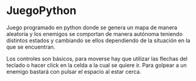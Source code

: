 # JuegoPython

Juego programado en python donde se genera un mapa de manera aleatoria y los enemigos se comportan de manera autónoma teniendo distintos estados y cambiando se ellos dependiendo de la situación en la que se encuentran.

Los controles son básicos, para moverse hay que utilizar las flechas del teclado o hacer click en la celda a la cual se quiere ir. Para golpear a un enemigo bastará con pulsar el espacio al estar cerca.
